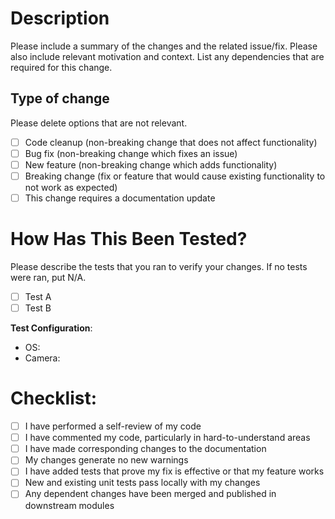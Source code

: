 # Description

Please include a summary of the changes and the related issue/fix. Please also include relevant motivation and context. List any dependencies that are required for this change.

## Type of change

Please delete options that are not relevant.

- [ ] Code cleanup (non-breaking change that does not affect functionality)
- [ ] Bug fix (non-breaking change which fixes an issue)
- [ ] New feature (non-breaking change which adds functionality)
- [ ] Breaking change (fix or feature that would cause existing functionality to not work as expected)
- [ ] This change requires a documentation update

# How Has This Been Tested?

Please describe the tests that you ran to verify your changes. If no tests were ran, put N/A.

- [ ] Test A
- [ ] Test B

**Test Configuration**:
* OS: 
* Camera: 

# Checklist:

- [ ] I have performed a self-review of my code
- [ ] I have commented my code, particularly in hard-to-understand areas
- [ ] I have made corresponding changes to the documentation
- [ ] My changes generate no new warnings
- [ ] I have added tests that prove my fix is effective or that my feature works
- [ ] New and existing unit tests pass locally with my changes
- [ ] Any dependent changes have been merged and published in downstream modules